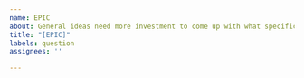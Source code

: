 ```yaml
---
name: EPIC
about: General ideas need more investment to come up with what specifically need to implement. 
title: "[EPIC]"
labels: question
assignees: ''

---
```



